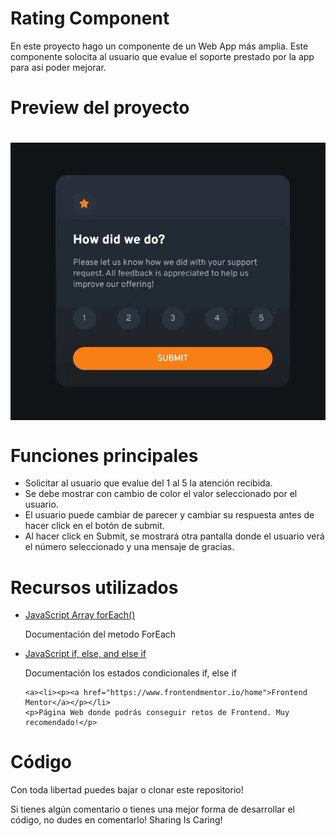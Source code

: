 <h1> Rating Component</h1>
<p>En este proyecto hago un componente de un Web App más amplia. Este componente solocita al usuario que evalue el soporte prestado por la app para asi poder mejorar.</p>

<h1>Preview del proyecto<h1>
<img align="center" src="./images/rating.gif"/>

<h1>Funciones principales</h1>
  <ul>
    <li>Solicitar al usuario que evalue del 1 al 5 la atención recibida.</li>
    <li>Se debe mostrar con cambio de color el valor seleccionado por el usuario.</li>
    <li>El usuario puede cambiar de parecer y cambiar su respuesta antes de hacer click en el botón de submit.</li>
    <li>Al hacer click en Submit, se mostrará otra pantalla donde el usuario verá el número seleccionado y una mensaje de gracias.</li>
  </ul>
  
  <h1>Recursos utilizados</h1>
  <ul>
      <li><p><a href="https://www.w3schools.com/jsref/jsref_foreach.asp">JavaScript Array forEach()</a></p></li>
    <p>Documentación del metodo ForEach</p>
      <li><p><a href="https://www.w3schools.com/js/js_if_else.asp">JavaScript if, else, and else if
</a></p></li>
    <p>Documentación los estados condicionales if, else if</p>
    
    <a><li><p><a href="https://www.frontendmentor.io/home">Frontend Mentor</a></p></li>
    <p>Página Web donde podrás conseguir retos de Frontend. Muy recomendado!</p>
  </ul>
  <h1>Código</h1>
  <p>Con toda libertad puedes bajar o clonar este repositorio!</p>
  <p>Si tienes algún comentario o tienes una mejor forma de desarrollar el código, no dudes en comentarlo! Sharing Is Caring!</p>

